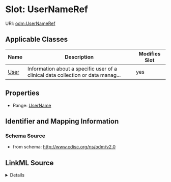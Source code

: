 # Slot: UserNameRef

URI: [odm:UserNameRef](http://www.cdisc.org/ns/odm/v2.0/UserNameRef)



<!-- no inheritance hierarchy -->




## Applicable Classes

| Name | Description | Modifies Slot |
| --- | --- | --- |
[User](User.md) | Information about a specific user of a clinical data collection or data manag... |  yes  |







## Properties

* Range: [UserName](UserName.md)





## Identifier and Mapping Information







### Schema Source


* from schema: http://www.cdisc.org/ns/odm/v2.0




## LinkML Source

<details>
```yaml
name: UserNameRef
from_schema: http://www.cdisc.org/ns/odm/v2.0
rank: 1000
identifier: false
alias: UserNameRef
domain_of:
- User
range: UserName

```
</details>